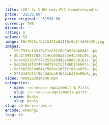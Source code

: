 ```yaml
---
title: (CE) จีน 3.6M ขายส่ง PVC เรือพับเรือประมงเป่าลม
price: '31530.60'
price_original: '31530.60'
currency: THB
discount: ''
rating: 4
volume: 53
image: S9c7931cfb315421e831f8c9b5f4d40d4C.jpg
images:
  - S9c7931cfb315421e831f8c9b5f4d40d4C.jpg
  - Sba2f5987262c414eb050a253e4ba4bc0S.jpg
  - Scac42336df3742559e0dd2e68d6c8161s.jpg
  - Se839d14f074949df842fc5f86b146667o.jpg
  - Sa5f652b8b6044f508be2631ffd8ea0f5e.jpg
  - S7f34d7df5f9642ddba846f8cb3f0e09cR.jpg
video: 4000268914248.mp4
categories:
  - name: รถจักรยานยนต์ equipments & Parts
    slug: รถจ-กรยานยนต-equipments-parts
  - name: Boats
    slug: boats
slug: ce-6m-ขายส-pvc-เร
encode: onqwhgi
lang: th
---
```

  